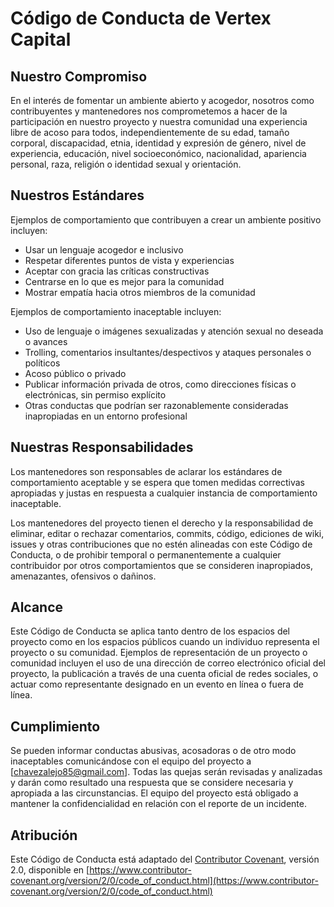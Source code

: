 # Código de Conducta de Vertex Capital

## Nuestro Compromiso

En el interés de fomentar un ambiente abierto y acogedor, nosotros como contribuyentes y mantenedores nos comprometemos a hacer de la participación en nuestro proyecto y nuestra comunidad una experiencia libre de acoso para todos, independientemente de su edad, tamaño corporal, discapacidad, etnia, identidad y expresión de género, nivel de experiencia, educación, nivel socioeconómico, nacionalidad, apariencia personal, raza, religión o identidad sexual y orientación.

## Nuestros Estándares

Ejemplos de comportamiento que contribuyen a crear un ambiente positivo incluyen:

- Usar un lenguaje acogedor e inclusivo
- Respetar diferentes puntos de vista y experiencias
- Aceptar con gracia las críticas constructivas
- Centrarse en lo que es mejor para la comunidad
- Mostrar empatía hacia otros miembros de la comunidad

Ejemplos de comportamiento inaceptable incluyen:

- Uso de lenguaje o imágenes sexualizadas y atención sexual no deseada o avances
- Trolling, comentarios insultantes/despectivos y ataques personales o políticos
- Acoso público o privado
- Publicar información privada de otros, como direcciones físicas o electrónicas, sin permiso explícito
- Otras conductas que podrían ser razonablemente consideradas inapropiadas en un entorno profesional

## Nuestras Responsabilidades

Los mantenedores son responsables de aclarar los estándares de comportamiento aceptable y se espera que tomen medidas correctivas apropiadas y justas en respuesta a cualquier instancia de comportamiento inaceptable.

Los mantenedores del proyecto tienen el derecho y la responsabilidad de eliminar, editar o rechazar comentarios, commits, código, ediciones de wiki, issues y otras contribuciones que no estén alineadas con este Código de Conducta, o de prohibir temporal o permanentemente a cualquier contribuidor por otros comportamientos que se consideren inapropiados, amenazantes, ofensivos o dañinos.

## Alcance

Este Código de Conducta se aplica tanto dentro de los espacios del proyecto como en los espacios públicos cuando un individuo representa el proyecto o su comunidad. Ejemplos de representación de un proyecto o comunidad incluyen el uso de una dirección de correo electrónico oficial del proyecto, la publicación a través de una cuenta oficial de redes sociales, o actuar como representante designado en un evento en línea o fuera de línea.

## Cumplimiento

Se pueden informar conductas abusivas, acosadoras o de otro modo inaceptables comunicándose con el equipo del proyecto a [chavezalejo85@gmail.com]. Todas las quejas serán revisadas y analizadas y darán como resultado una respuesta que se considere necesaria y apropiada a las circunstancias. El equipo del proyecto está obligado a mantener la confidencialidad en relación con el reporte de un incidente.

## Atribución

Este Código de Conducta está adaptado del [Contributor Covenant][homepage], versión 2.0, disponible en [https://www.contributor-covenant.org/version/2/0/code_of_conduct.html](https://www.contributor-covenant.org/version/2/0/code_of_conduct.html)

[homepage]: https://www.contributor-covenant.org

